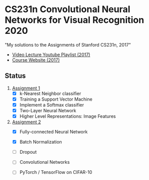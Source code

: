 # CS231n Convolutional Neural Networks for Visual Recognition 2020

"My solutions to the Assignments of Stanford CS231n, 2017"<br>

- [Video Lecture Youtube Playlist (2017)](https://www.youtube.com/playlist?list=PLC1qU-LWwrF64f4QKQT-Vg5Wr4qEE1Zxk)
- [Course Website (2017)](http://cs231n.stanford.edu/2017/)

## Status
1. [Assignment 1](./assignment1/assignment1.md)
    * [x] k-Nearest Neighbor classifier
    * [x] Training a Support Vector Machine
    * [x] Implement a Softmax classifier
    * [x] Two-Layer Neural Network
    * [x] Higher Level Representations: Image Features

2. [Assignment 2](./assignment2/assignment2.md)
    * [x] Fully-connected Neural Network
    * [x] Batch Normalization
    * [ ] Dropout
    * [ ] Convolutional Networks
    * [ ] PyTorch / TensorFlow on CIFAR-10

